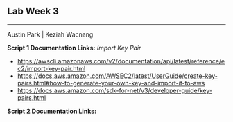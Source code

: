 ## Lab Week 3
---
Austin Park | Keziah Wacnang

**Script 1 Documentation Links:**
*Import Key Pair*
* https://awscli.amazonaws.com/v2/documentation/api/latest/reference/ec2/import-key-pair.html
* https://docs.aws.amazon.com/AWSEC2/latest/UserGuide/create-key-pairs.html#how-to-generate-your-own-key-and-import-it-to-aws
* https://docs.aws.amazon.com/sdk-for-net/v3/developer-guide/key-pairs.html


**Script 2 Documentation Links:**
